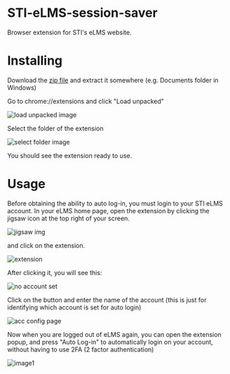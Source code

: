 # STI-eLMS-session-saver
Browser extension for STI's eLMS website.

# Installing
Download the [zip file](https://github.com/Fe4528/STI-eLMS-session-saver/archive/refs/heads/main.zip) and extract it somewhere (e.g. Documents folder in Windows)

Go to chrome://extensions and click "Load unpacked"

![load unpacked image](https://ironworks.neocities.org/assets/elms-install1.png)

Select the folder of the extension

![select folder image](https://ironworks.neocities.org/assets/elms-install2.png)

You should see the extension ready to use.

# Usage
Before obtaining the ability to auto log-in, you must login to your STI eLMS account.
In your eLMS home page, open the extension by clicking the jigsaw icon at the top right of your screen.

![jigsaw img](https://ironworks.neocities.org/assets/elms-usage1.png)

and click on the extension.

![extension](https://ironworks.neocities.org/assets/elms-usage2.png)

After clicking it, you will see this:

![no account set](https://ironworks.neocities.org/assets/elms-usage3.png)

Click on the button and enter the name of the account (this is just for identifying which account is set for auto login)

![acc config page](https://ironworks.neocities.org/assets/elms-usage4.png)

Now when you are logged out of eLMS again, you can open the extension popup, and press "Auto Log-in" to automatically login on your account, without having to use 2FA (2 factor authentication)

![image1](https://ironworks.neocities.org/assets/elms-usage5.png)
